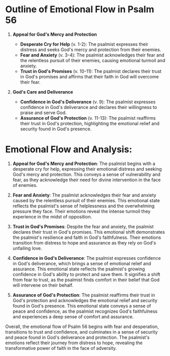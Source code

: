 # Outline of Emotional Flow in Psalm 56

1. **Appeal for God's Mercy and Protection**
   - **Desperate Cry for Help** (v. 1-2): The psalmist expresses their distress and seeks God's mercy and protection from their enemies.
   - **Fear and Anxiety** (v. 3-4): The psalmist acknowledges their fear and the relentless pursuit of their enemies, causing emotional turmoil and anxiety.
   - **Trust in God's Promises** (v. 10-11): The psalmist declares their trust in God's promises and affirms that their faith in God will overcome their fear.

2. **God's Care and Deliverance**
   - **Confidence in God's Deliverance** (v. 9): The psalmist expresses confidence in God's deliverance and declares their willingness to praise and serve God.
   - **Assurance of God's Protection** (v. 11-13): The psalmist reaffirms their trust in God's protection, highlighting the emotional relief and security found in God's presence.

# Emotional Flow and Analysis:

1. **Appeal for God's Mercy and Protection**: The psalmist begins with a desperate cry for help, expressing their emotional distress and seeking God's mercy and protection. This conveys a sense of vulnerability and fear, as they acknowledge their need for divine intervention in the face of enemies.

2. **Fear and Anxiety**: The psalmist acknowledges their fear and anxiety caused by the relentless pursuit of their enemies. This emotional state reflects the psalmist's sense of helplessness and the overwhelming pressure they face. Their emotions reveal the intense turmoil they experience in the midst of opposition.

3. **Trust in God's Promises**: Despite the fear and anxiety, the psalmist declares their trust in God's promises. This emotional shift demonstrates the psalmist's resilience and faith in God's faithfulness. Their emotions transition from distress to hope and assurance as they rely on God's unfailing love.

4. **Confidence in God's Deliverance**: The psalmist expresses confidence in God's deliverance, which brings a sense of emotional relief and assurance. This emotional state reflects the psalmist's growing confidence in God's ability to protect and save them. It signifies a shift from fear to trust, as the psalmist finds comfort in their belief that God will intervene on their behalf.

5. **Assurance of God's Protection**: The psalmist reaffirms their trust in God's protection and acknowledges the emotional relief and security found in God's presence. This emotional state conveys a sense of peace and confidence, as the psalmist recognizes God's faithfulness and experiences a deep sense of comfort and assurance.

Overall, the emotional flow of Psalm 56 begins with fear and desperation, transitions to trust and confidence, and culminates in a sense of security and peace found in God's deliverance and protection. The psalmist's emotions reflect their journey from distress to hope, revealing the transformative power of faith in the face of adversity.